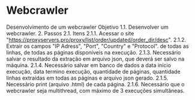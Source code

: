 # Webcrawler
Desenvolvimento de um webcrawler
Objetivo
1.1. Desenvolver um webcrawler.
2. Passos
2.1. Itens
2.1.1. Acessar o site "https://proxyservers.pro/proxy/list/order/updated/order_dir/desc".
2.1.2. Extrair os campos "IP Adress", "Port", "Country" e "Protocol". de todas as linhas, de todas as páginas disponíveis na execução.
2.1.3. Necessário salvar o resultado da extração em arquivo json, que deverá ser salvo na máquina.
2.1.4. Necessário salvar em banco de dados a data início execução, data termino execução, quantidade de páginas, quantidade linhas extraídas em todas as páginas e arquivo json gerado.
2.1.5. Necessário print (arquivo .html) de cada página.
2.1.6. Necessário que o webcrawler seja multithread, com máximo de 3 execuções simultâneas.
